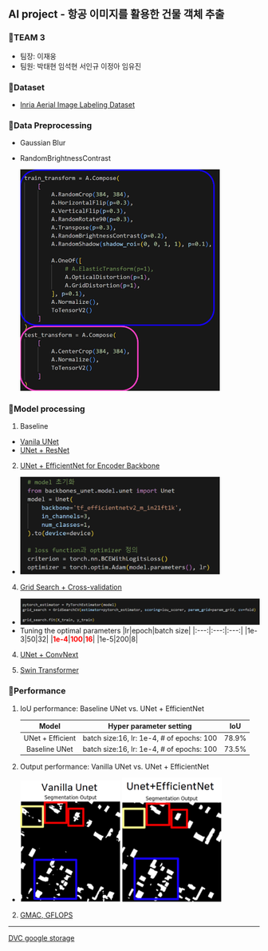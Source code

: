 ﻿## AI project - 항공 이미지를 활용한 건물 객체 추출

### :radio_button:TEAM 3
- 팀장: 이재웅
- 팀원: 박태현 임석현 서인규 이정아 임유진

### :radio_button:Dataset
- [Inria Aerial Image Labeling Dataset](https://www.kaggle.com/datasets/huanranye/inria-aerial-image-labeling-dataset/)
  
### :radio_button:Data Preprocessing
- Gaussian Blur
- RandomBrightnessContrast
  
   <img src="./img/dataloader.png" width="400" />
<!--
  ```python
    train_transform = A.Compose(
        [
            A.RandomCrop(384, 384),
            A.HorizontalFlip(p=0.3),
            A.VerticalFlip(p=0.3),
            A.RandomRotate90(p=0.3),
            A.Transpose(p=0.3),
            A.RandomBrightnessContrast(p=0.2),
            A.RandomShadow(shadow_roi=(0, 0, 1, 1), p=0.1),
    
            A.OneOf([
                # A.ElasticTransform(p=1),
                A.OpticalDistortion(p=1),
                A.GridDistortion(p=1),
            ], p=0.1),
            A.Normalize(),
            ToTensorV2()
        ]
    )
    test_transform = A.Compose(
        [
            A.CenterCrop(384, 384),
            A.Normalize(),
            ToTensorV2()
        ]
    )
  ```
  -->

### :radio_button:Model processing
1) Baseline
  - [Vanila UNet](https://github.com/ingyuseo/AI_project_team3/blob/main/FinalProject/code/Baseline.ipynb)
  - [UNet + ResNet](https://github.com/ingyuseo/AI_project_team3/blob/main/FinalProject/code/UnetVanila_UnetResnet_Week13.ipynb)
    
2) [UNet + EfficientNet for Encoder Backbone](https://github.com/ingyuseo/AI_project_team3/blob/main/FinalProject/code/Unet_efficientnet.ipynb)
- <img src="./img/effi.png" width="400" />

4) [Grid Search + Cross-validation](https://github.com/ingyuseo/AI_project_team3/blob/main/FinalProject/code/GridsearchCV.ipynb)
- <img src="./img/grid.png" width="800" />
- Tuning the optimal parameters
    |lr|epoch|batch size|
    |:---:|:---:|:---:|
    |1e-3|50|32|
    |<span style="color:red">**1e-4**</span>|<span style="color:red">**100**</span>|<span style="color:red">**16**</span>|
    |1e-5|200|8|

4) [UNet + ConvNext](https://github.com/ingyuseo/AI_project_team3/blob/main/FinalProject/code/Unet_ConvNext.ipynb)

5) [Swin Transformer](https://github.com/ingyuseo/AI_project_team3/blob/main/FinalProject/code/Upernet_Swin.ipynb)

### :radio_button:Performance
1) IoU performance: Baseline UNet vs. UNet + EfficientNet
   <!--<img src="./img/iou.png" width="600" /> -->
    |Model|Hyper parameter setting|IoU|
    |:---:|:---:|:---:|
    |UNet + Efficient|batch size:16, lr: 1e-4, # of epochs: 100|78.9%|
    |Baseline UNet|batch size:16, lr: 1e-4, # of epochs: 100|73.5%|
   
3) Output performance: Vanilla UNet vs. UNet + EfficientNet
-  <img src="./img/vanillaU.png" width="200" /> <img src="./img/Ueffi.png" width="200" />
   
2) [GMAC, GFLOPS](https://github.com/ingyuseo/AI_project_team3/blob/main/FinalProject/code/Flops_Counting.ipynb)


---
[DVC google storage](https://drive.google.com/drive/folders/11Jspj2-U19l0dgJj56GoSFkup0A0qjtV)
